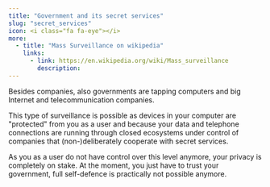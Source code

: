 ```yaml
---
title: "Government and its secret services"
slug: "secret_services"
icon: <i class="fa fa-eye"></i>
more:
  - title: "Mass Surveillance on wikipedia"
    links:
      - link: https://en.wikipedia.org/wiki/Mass_surveillance
        description:
---
```

Besides companies, also governments are tapping computers and big Internet and telecommunication companies.

This type of surveillance is possible as devices in your computer are "protected" from you as a user and because your data and telephone connections are running through closed ecosystems under control of companies that (non-)deliberately cooperate with secret services.

As you as a user do not have control over this level anymore, your privacy is completely on stake. At the moment, you just have to trust your government, full self-defence is practically not possible anymore.

